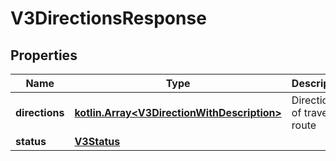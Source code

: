 # V3DirectionsResponse

## Properties
Name | Type | Description | Notes
------------ | ------------- | ------------- | -------------
**directions** | [**kotlin.Array&lt;V3DirectionWithDescription&gt;**](V3DirectionWithDescription.md) | Directions of travel of route |  [optional]
**status** | [**V3Status**](V3Status.md) |  |  [optional]
